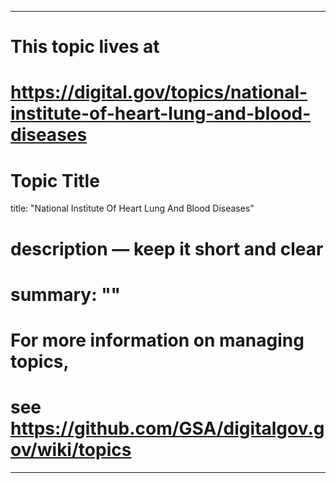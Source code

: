 
---
# This topic lives at
# https://digital.gov/topics/national-institute-of-heart-lung-and-blood-diseases

# Topic Title
title: "National Institute Of Heart Lung And Blood Diseases"

# description — keep it short and clear
# summary: ""


# For more information on managing topics,
# see https://github.com/GSA/digitalgov.gov/wiki/topics
---